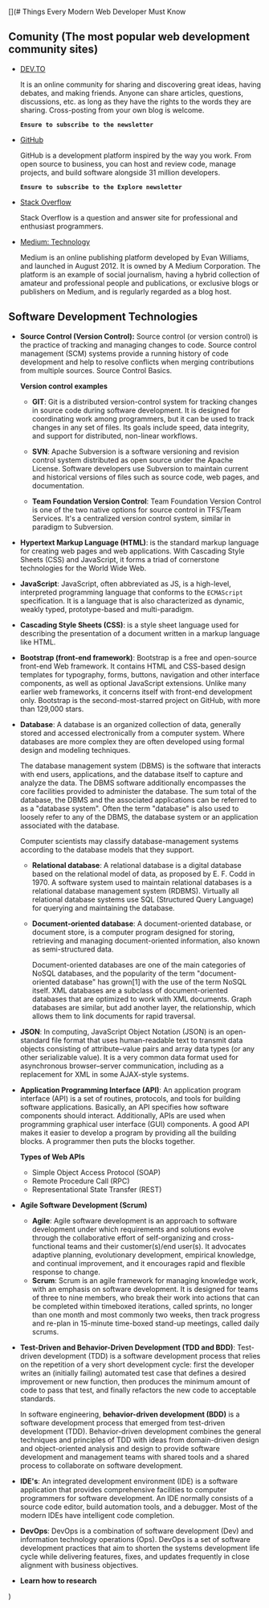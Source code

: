 [](# Things Every Modern Web Developer Must Know

## Comunity (The most popular web development community sites)
* [DEV.TO](https://dev.to/)
  
    It is an online community for sharing and discovering great ideas, having debates, and making friends. Anyone can share articles, questions, discussions, etc. as long as they have the rights to the words they are sharing. Cross-posting from your own blog is welcome.

    **`Ensure to subscribe to the newsletter`**

* [GitHub](https://github.com/)
  
    GitHub is a development platform inspired by the way you work. From open source to business, you can host and review code, manage projects, and build software alongside 31 million developers.

    **`Ensure to subscribe to the Explore newsletter`**

* [Stack Overflow](https://stackoverflow.com/) 
   
    Stack Overflow is a question and answer site for professional and enthusiast programmers.

* [Medium: Technology](https://medium.com/topic/technology)
  
  Medium is an online publishing platform developed by Evan Williams, and launched in August 2012. It is owned by A Medium Corporation. The platform is an example of social journalism, having a hybrid collection of amateur and professional people and publications, or exclusive blogs or publishers on Medium, and is regularly regarded as a blog host.

## Software Development Technologies
  
* **Source Control (Version Control):** Source control (or version control) is the practice of tracking and managing changes to code. Source control management (SCM) systems provide a running history of code development and help to resolve conflicts when merging contributions from multiple sources. Source Control Basics.

    **Version control examples**
    
    * **GIT**: Git is a distributed version-control system for tracking changes in source code during software development. It is designed for coordinating work among programmers, but it can be used to track changes in any set of files. Its goals include speed, data integrity, and support for distributed, non-linear workflows.
  
    * **SVN**: Apache Subversion is a software versioning and revision control system distributed as open source under the Apache License. Software developers use Subversion to maintain current and historical versions of files such as source code, web pages, and documentation.

    * **Team Foundation Version Control**: Team Foundation Version Control is one of the two native options for source control in TFS/Team Services. It's a centralized version control system, similar in paradigm to Subversion.

*  **Hypertext Markup Language (HTML)**: is the standard markup language for creating web pages and web applications. With Cascading Style Sheets (CSS) and JavaScript, it forms a triad of cornerstone technologies for the World Wide Web.

* **JavaScript**: JavaScript, often abbreviated as JS, is a high-level, interpreted programming language that conforms to the `ECMAScript` specification. It is a language that is also characterized as dynamic, weakly typed, prototype-based and multi-paradigm.

* **Cascading Style Sheets (CSS)**: is a style sheet language used for describing the presentation of a document written in a markup language like HTML.

* **Bootstrap (front-end framework)**: Bootstrap is a free and open-source front-end Web framework. It contains HTML and CSS-based design templates for typography, forms, buttons, navigation and other interface components, as well as optional JavaScript extensions. Unlike many earlier web frameworks, it concerns itself with front-end development only. 
    Bootstrap is the second-most-starred project on GitHub, with more than 129,000 stars.
    
* **Database**: A database is an organized collection of data, generally stored and accessed electronically from a computer system. Where databases are more complex they are often developed using formal design and modeling techniques.
    
    The database management system (DBMS) is the software that interacts with end users, applications, and the database itself to capture and analyze the data. The DBMS software additionally encompasses the core facilities provided to administer the database. The sum total of the database, the DBMS and the associated applications can be referred to as a "database system". Often the term "database" is also used to loosely refer to any of the DBMS, the database system or an application associated with the database.
    
    Computer scientists may classify database-management systems according to the database models that they support.

    * **Relational database**: A relational database is a digital database based on the relational model of data, as proposed by E. F. Codd in 1970. A software system used to maintain relational databases is a relational database management system (RDBMS). Virtually all relational database systems use SQL (Structured Query Language) for querying and maintaining the database.

    * **Document-oriented database**: A document-oriented database, or document store, is a computer program designed for storing, retrieving and managing document-oriented information, also known as semi-structured data.

        Document-oriented databases are one of the main categories of NoSQL databases, and the popularity of the term "document-oriented database" has grown[1] with the use of the term NoSQL itself. XML databases are a subclass of document-oriented databases that are optimized to work with XML documents. Graph databases are similar, but add another layer, the relationship, which allows them to link documents for rapid traversal.

* **JSON**: In computing, JavaScript Object Notation (JSON) is an open-standard file format that uses human-readable text to transmit data objects consisting of attribute–value pairs and array data types (or any other serializable value). It is a very common data format used for asynchronous browser–server communication, including as a replacement for XML in some AJAX-style systems. 

* **Application Programming Interface (API)**: An application program interface (API) is a set of routines, protocols, and tools for building software applications. Basically, an API specifies how software components should interact. Additionally, APIs are used when programming graphical user interface (GUI) components. A good API makes it easier to develop a program by providing all the building blocks. A programmer then puts the blocks together.
  
  **Types of Web APIs**
  * Simple Object Access Protocol (SOAP)
  * Remote Procedure Call (RPC)
  * Representational State Transfer (REST)

* **Agile Software Development (Scrum)**
  * **Agile**: Agile software development is an approach to software development under which requirements and solutions evolve through the collaborative effort of self-organizing and cross-functional teams and their customer(s)/end user(s). It advocates adaptive planning, evolutionary development, empirical knowledge, and continual improvement, and it encourages rapid and flexible response to change.
  * **Scrum**: Scrum is an agile framework for managing knowledge work, with an emphasis on software development. It is designed for teams of three to nine members, who break their work into actions that can be completed within timeboxed iterations, called sprints, no longer than one month and most commonly two weeks, then track progress and re-plan in 15-minute time-boxed stand-up meetings, called daily scrums.

* **Test-Driven and Behavior-Driven Development (TDD and BDD)**: Test-driven development (TDD) is a software development process that relies on the repetition of a very short development cycle: first the developer writes an (initially failing) automated test case that defines a desired improvement or new function, then produces the minimum amount of code to pass that test, and finally refactors the new code to acceptable standards.

    In software engineering, **behavior-driven development (BDD)** is a software development process that emerged from test-driven development (TDD). Behavior-driven development combines the general techniques and principles of TDD with ideas from domain-driven design and object-oriented analysis and design to provide software development and management teams with shared tools and a shared process to collaborate on software development.

* **IDE's**: An integrated development environment (IDE) is a software application that provides comprehensive facilities to computer programmers for software development. An IDE normally consists of a source code editor, build automation tools, and a debugger. Most of the modern IDEs have intelligent code completion.

* **DevOps**: DevOps is a combination of software development (Dev) and information technology operations (Ops). DevOps is a set of software development practices that aim to shorten the systems development life cycle while delivering features, fixes, and updates frequently in close alignment with business objectives.
  
* **Learn how to research**  

)
